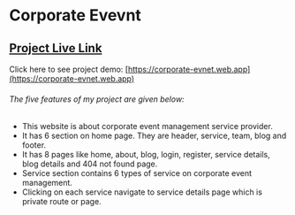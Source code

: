 # Corporate Evevnt

## [Project Live Link](https://corporate-evnet.web.app)

Click here to see project demo: [https://corporate-evnet.web.app](https://corporate-evnet.web.app)

###### The five features of my project are given below:

- This website is about corporate event management service provider.
- It has 6 section on home page. They are header, service, team, blog and footer.
- It has 8 pages like home, about, blog, login, register, service details, blog details and 404 not found page.
- Service section contains 6 types of service on corporate event management.
- Clicking on each service navigate to service details page which is private route or page.
